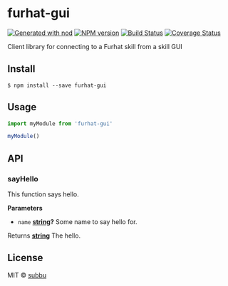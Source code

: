 # furhat-gui

[![Generated with nod](https://img.shields.io/badge/generator-nod-2196F3.svg?style=flat-square)](https://github.com/diegohaz/nod)
[![NPM version](https://img.shields.io/npm/v/furhat-gui.svg?style=flat-square)](https://npmjs.org/package/furhat-gui)
[![Build Status](https://img.shields.io/travis/FurhatRobotics/FurhatJSGUI/master.svg?style=flat-square)](https://travis-ci.org/FurhatRobotics/FurhatJSGUI) [![Coverage Status](https://img.shields.io/codecov/c/github/FurhatRobotics/FurhatJSGUI/master.svg?style=flat-square)](https://codecov.io/gh/FurhatRobotics/FurhatJSGUI/branch/master)

Client library for connecting to a Furhat skill from a skill GUI

## Install

    $ npm install --save furhat-gui

## Usage

```js
import myModule from 'furhat-gui'

myModule()
```

## API

<!-- Generated by documentation.js. Update this documentation by updating the source code. -->

### sayHello

This function says hello.

**Parameters**

-   `name` **[string](https://developer.mozilla.org/en-US/docs/Web/JavaScript/Reference/Global_Objects/String)?** Some name to say hello for.

Returns **[string](https://developer.mozilla.org/en-US/docs/Web/JavaScript/Reference/Global_Objects/String)** The hello.

## License

MIT © [subbu](https://github.com/FurhatRobotics)
